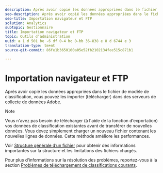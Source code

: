 ```yaml
---
description: Après avoir copié les données appropriées dans le fichier de modèle de classification, vous pouvez les importer (télécharger) dans des serveurs de collecte de données Adobe.
seo-description: Après avoir copié les données appropriées dans le fichier de modèle de classification, vous pouvez les importer (télécharger) dans des serveurs de collecte de données Adobe.
seo-title: Importation navigateur et FTP
solution: Analytics
subtopic: Gestionnaire
title: Importation navigateur et FTP
topic: Outils d’administration
uuid: a 1 d 501 be -6 df 0-4 bc 8-bb 36-838 e 8 d 6744 e 3
translation-type: tm+mt
source-git-commit: 86fe1b3650100a05e52fb2102134fee515c871b1

---
```



# Importation navigateur et FTP

Après avoir copié les données appropriées dans le fichier de modèle de classification, vous pouvez les importer (télécharger) dans des serveurs de collecte de données Adobe.

>[!NOTE]
>
>Vous n'avez pas besoin de télécharger (à l'aide de la fonction d'exportation) vos données de classification existantes avant de transférer de nouvelles données. Vous devez simplement charger un nouveau fichier contenant les nouvelles lignes de données. Cette méthode améliore les performances.

Voir [Structure générale d’un fichier](../../../components/c-classifications2/c-classifications-importer/c-saint-data-files.md#concept_9EFF968DF5D244A887DE94075431C1BE) pour obtenir des informations importantes sur la structure et les limitations des fichiers chargés.

Pour plus d’informations sur la résolution des problèmes, reportez-vous à la section [Problèmes de téléchargement de classifications courants](https://helpx.adobe.com/analytics/kb/common-saint-upload-issues.html).
